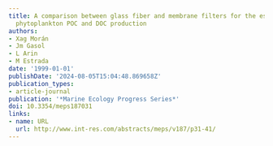 ```yaml
---
title: A comparison between glass fiber and membrane filters for the estimation of
  phytoplankton POC and DOC production
authors:
- Xag Morán
- Jm Gasol
- L Arin
- M Estrada
date: '1999-01-01'
publishDate: '2024-08-05T15:04:48.869658Z'
publication_types:
- article-journal
publication: '*Marine Ecology Progress Series*'
doi: 10.3354/meps187031
links:
- name: URL
  url: http://www.int-res.com/abstracts/meps/v187/p31-41/
---
```

